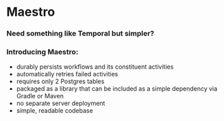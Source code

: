 # Maestro

### Need something like Temporal but simpler?

### Introducing Maestro:

- durably persists workflows and its constituent activities
- automatically retries failed activities
- requires only 2 Postgres tables
- packaged as a library that can be included as a simple dependency via Gradle or Maven
- no separate server deployment
- simple, readable codebase